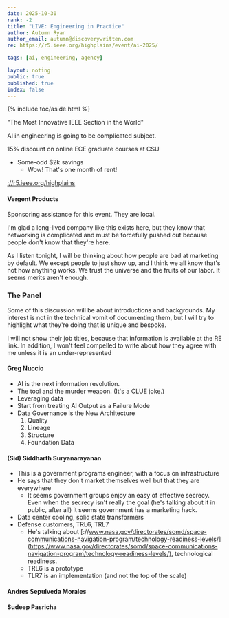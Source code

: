 ```yaml
---
date: 2025-10-30
rank: -2
title: "LIVE: Engineering in Practice"
author: Autumn Ryan
author_email: autumn@discoverywritten.com
re: https://r5.ieee.org/highplains/event/ai-2025/

tags: [ai, engineering, agency]

layout: noting
public: true
published: true
index: false
---
```


{% include toc/aside.html %}

"The Most Innovative IEEE Section in the World"

AI in engineering is going to be complicated subject.

15% discount on online ECE graduate courses at CSU
- Some-odd $2k savings
  - Wow! That's one month of rent!

[://r5.ieee.org/highplains](https://r5.ieee.org/highplains)

#### Vergent Products

Sponsoring assistance for this event. They are local.

I'm glad a long-lived company like this exists here, but they know that networking is complicated and must be forcefully pushed out because people don't know that they're here.

As I listen tonight, I will be thinking about how people are bad at marketing by default. We except people to just show up, and I think we all know that's not how anything works. We trust the universe and the fruits of our labor. It seems merits aren't enough.

### The Panel

Some of this discussion will be about introductions and backgrounds. My interest is not in the technical vomit of documenting them, but I will try to highlight what they're doing that is unique and bespoke.

I will not show their job titles, because that information is available at the RE link. In addition, I won't feel compelled to write about how they agree with me unless it is an under-represented

#### Greg Nuccio

- AI is the next information revolution.
- The tool and the murder weapon. (It's a CLUE joke.)
- Leveraging data
- Start from treating AI Output as a Failure Mode
- Data Governance is the New Architecture
  1. Quality
  2. Lineage
  3. Structure
  4. Foundation Data

#### (Sid) Siddharth Suryanarayanan

- This is a government programs engineer, with a focus on infrastructure
- He says that they don't market themselves well but that they are everywhere
  - It seems government groups enjoy an easy of effective secrecy. Even when the secrecy isn't really the goal (he's talking about it in public, after all) it seems government has a marketing hack.
- Data center cooling, solid state transformers
- Defense customers, TRL6, TRL7
  - He's talking about [://www.nasa.gov/directorates/somd/space-communications-navigation-program/technology-readiness-levels/](https://www.nasa.gov/directorates/somd/space-communications-navigation-program/technology-readiness-levels/), technological readiness.
  - TRL6 is a prototype
  - TLR7 is an implementation (and not the top of the scale)

#### Andres Sepulveda Morales

#### Sudeep Pasricha
